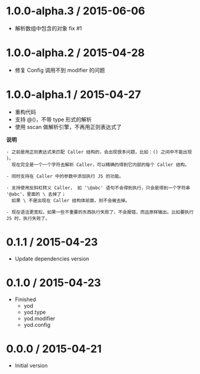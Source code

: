 
1.0.0-alpha.3 / 2015-06-06
==========================

  * 解析数组中包含的对象 fix #1

1.0.0-alpha.2 / 2015-04-28
==========================

  * 修复 Config 调用不到 modifier 的问题

1.0.0-alpha.1 / 2015-04-27
==========================

  * 重构代码
  * 支持 @()，不带 type 形式的解析
  * 使用 sscan 做解析引擎，不再用正则表达式了

__说明__

    - 之前是用正则表达式来匹配 Caller 结构的，会出现很多问题，比如：() 之间中不能出现 )。
      现在完全是一个一个字符去解析 Caller，可以精确的得到它内部的每个 Caller 结构。

    - 同时支持在 Caller 中的参数中添加执行 JS 的功能。

    - 支持使用反斜杠转义 Caller， 如 '\@abc' 语句不会得到执行，只会是得到一个字符串 '@abc'，里面的 \ 去掉了；
      如果 \ 不是出现在 Caller 结构体前面，则不会被去掉。
    
    - 现在语法更宽松，如果一些不重要的东西执行失败了，不会报错，而且原样输出。比如要执行 JS 时，执行失败了。


0.1.1 / 2015-04-23
==================

  * Update dependencies version

0.1.0 / 2015-04-23
==================

  * Finished
    - yod
    - yod.type
    - yod.modifier
    - yod.config

0.0.0 / 2015-04-21
==================

  *  Initial version
